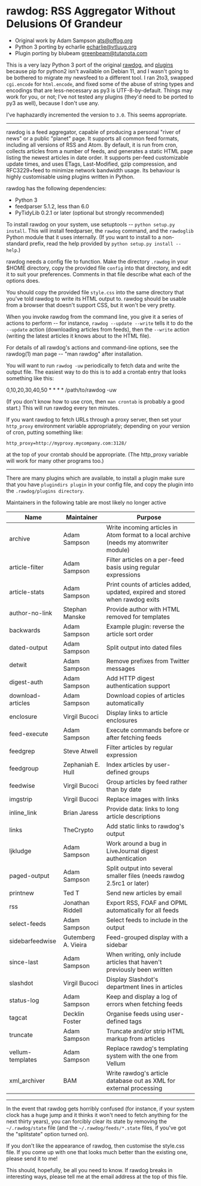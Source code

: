 # rawdog: RSS Aggregator Without Delusions Of Grandeur

 - Original work by Adam Sampson <ats@offog.org>
 - Python 3 porting by echarlie <echarlie@vtluug.org>
 - Plugin porting by blubeam <greenbeam@tutanota.com>

This is a very lazy Python 3 port of the original [rawdog](https://offog.org/code/rawdog/), 
and [plugins](https://offog.org/git/rawdog-plugins/) because pip for python2 isn't
available on Debian 11, and I wasn't going to be bothered to migrate my
newsfeed to a different tool. I ran 2to3, swapped `cgi.encode` for
`html.encode`, and fixed some of the abuse of string types and encodings that
are less-necessary as py3 is UTF-8-by-default. Things may work for you, or not;
I've not tested any plugins (they'd need to be ported to py3 as well), because
I don't use any.

I've haphazardly incremented the version to `3.0`. This seems appropriate.

---

rawdog is a feed aggregator, capable of producing a personal "river of
news" or a public "planet" page. It supports all common feed formats,
including all versions of RSS and Atom. By default, it is run from cron,
collects articles from a number of feeds, and generates a static HTML
page listing the newest articles in date order. It supports per-feed
customizable update times, and uses ETags, Last-Modified, gzip
compression, and RFC3229+feed to minimize network bandwidth usage. Its
behaviour is highly customisable using plugins written in Python.

rawdog has the following dependencies:

- Python 3
- feedparser 5.1.2, less than 6.0
- PyTidyLib 0.2.1 or later (optional but strongly recommended)

To install rawdog on your system, use setuptools -- `python setup.py
install`. This will install feedparser, the `rawdog` command, and the
`rawdoglib` Python module that it uses internally. (If you want to install to a
non-standard prefix, read the help provided by
`python setup.py install --help`.)

rawdog needs a config file to function. Make the directory `.rawdog` in
your $HOME directory, copy the provided file `config` into that
directory, and edit it to suit your preferences. Comments in that file
describe what each of the options does.

You should copy the provided file `style.css` into the same directory
that you've told rawdog to write its HTML output to. rawdog should be
usable from a browser that doesn't support CSS, but it won't be very
pretty.

When you invoke rawdog from the command line, you give it a series of
actions to perform -- for instance, `rawdog --update --write` tells it
to do the `--update` action (downloading articles from feeds), then the
`--write` action (writing the latest articles it knows about to the HTML
file).

For details of all rawdog's actions and command-line options, see the
rawdog(1) man page -- "man rawdog" after installation.

You will want to run `rawdog -uw` periodically to fetch data and write
the output file. The easiest way to do this is to add a crontab entry
that looks something like this:

0,10,20,30,40,50 * * * *        /path/to/rawdog -uw

(If you don't know how to use cron, then `man crontab` is probably a good
start.) This will run rawdog every ten minutes.

If you want rawdog to fetch URLs through a proxy server, then set your
`http_proxy` environment variable appropriately; depending on your
version of cron, putting something like:

    http_proxy=http://myproxy.mycompany.com:3128/

at the top of your crontab should be appropriate. (The http_proxy
variable will work for many other programs too.)

---

There are many plugins which are available, to install a plugin make sure 
that you have `plugindirs plugin` in your config file, and copy the plugin
into the `.rawdog/plugins directory`. 

Maintainers in the following table are most likely no longer active

Name|Maintainer|Purpose
---|---|---
archive|Adam Sampson|Write incoming articles in Atom format to a local archive (needs my atomwriter module)
article-filter|Adam Sampson|Filter articles on a per-feed basis using regular expressions
article-stats|Adam Sampson|Print counts of articles added, updated, expired and stored when rawdog exits
author-no-link|Stephan Manske|Provide author with HTML removed for templates
backwards|Adam Sampson|Example plugin: reverse the article sort order
dated-output|Adam Sampson|Split output into dated files
detwit|Adam Sampson|Remove prefixes from Twitter messages
digest-auth|Adam Sampson|Add HTTP digest authentication support
download-articles|Adam Sampson|Download copies of articles automatically
enclosure|Virgil Bucoci|Display links to article enclosures
feed-execute|Adam Sampson|Execute commands before or after fetching feeds
feedgrep|Steve Atwell|Filter articles by regular expression
feedgroup|Zephaniah E. Hull|Index articles by user-defined groups
feedwise|Virgil Bucoci|Group articles by feed rather than by date
imgstrip|Virgil Bucoci|Replace images with links
inline_link|Brian Jaress|Provide data: links to long article descriptions
links|TheCrypto|Add static links to rawdog's output
ljkludge|Adam Sampson|Work around a bug in LiveJournal digest authentication
paged-output|Adam Sampson|Split output into several smaller files (needs rawdog 2.5rc1 or later)
printnew|Ted T|Send new articles by email
rss|Jonathan Riddell|Export RSS, FOAF and OPML automatically for all feeds
select-feeds|Adam Sampson|Select feeds to include in the output
sidebarfeedwise|Gutemberg A. Vieira|Feed-grouped display with a sidebar
since-last|Adam Sampson|When writing, only include articles that haven't previously been written
slashdot|Virgil Bucoci|Display Slashdot's department lines in articles
status-log|Adam Sampson|Keep and display a log of errors when fetching feeds
tagcat|Decklin Foster|Organise feeds using user-defined tags
truncate|Adam Sampson|Truncate and/or strip HTML markup from articles
vellum-templates|Adam Sampson|Replace rawdog's templating system with the one from Vellum
xml_archiver|BAM|Write rawdog's article database out as XML for external processing

---

In the event that rawdog gets horribly confused (for instance, if your
system clock has a huge jump and it thinks it won't need to fetch
anything for the next thirty years), you can forcibly clear its state by
removing the `~/.rawdog/state` file (and the `~/.rawdog/feeds/*.state`
files, if you've got the "splitstate" option turned on).

If you don't like the appearance of rawdog, then customise the style.css
file. If you come up with one that looks much better than the existing
one, please send it to me!

This should, hopefully, be all you need to know. If rawdog breaks in
interesting ways, please tell me at the email address at the top of this
file.

